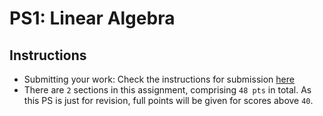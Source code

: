 # PS1: Linear Algebra

## Instructions
* Submitting your work: Check the instructions for submission [here](https://geometric3d.github.io/pages/assignments.html)
* There are `2` sections in this assignment, comprising `48 pts` in total. As this PS is just for revision, full points will be given for scores above `40`.

